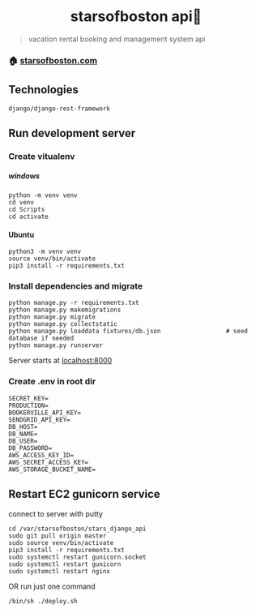 
<h1 align="center">starsofboston api👋</h1>


> vacation rental booking and management system api

### 🏠 [starsofboston.com](https://www.starsofboston.com)


## Technologies
```
django/django-rest-framework
```

## Run development server
### Create vitualenv
##### windows
```
python -m venv venv
cd venv
cd Scripts
cd activate
```
#### Ubuntu
```
python3 -m venv venv
source venv/bin/activate
pip3 install -r requirements.txt
```

### Install dependencies and migrate
```
python manage.py -r requirements.txt
python manage.py makemigrations
python manage.py migrate
python manage.py collectstatic
python manage.py loaddata fixtures/db.json                  # seed database if needed
python manage.py runserver
```
Server starts at [localhost:8000](http://localhost:8000)

### Create .env in root dir
```
SECRET_KEY=
PRODUCTION=
BOOKERVILLE_API_KEY=
SENDGRID_API_KEY=
DB_HOST=
DB_NAME=
DB_USER=
DB_PASSWORD=
AWS_ACCESS_KEY_ID=
AWS_SECRET_ACCESS_KEY=
AWS_STORAGE_BUCKET_NAME=
```

## Restart EC2 gunicorn service
connect to server with putty
```
cd /var/starsofboston/stars_django_api
sudo git pull origin master
sudo source venv/bin/activate
pip3 install -r requirements.txt
sudo systemctl restart gunicorn.socket
sudo systemctl restart gunicorn
sudo systemctl restart nginx
```
OR run just one command
```
/bin/sh ./deploy.sh
```
